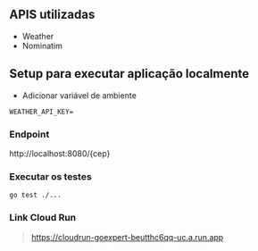 ## APIS utilizadas
- Weather
- Nominatim

## Setup para executar aplicação localmente
- Adicionar variável de ambiente
```
WEATHER_API_KEY=
```

### Endpoint
http://localhost:8080/{cep}

### Executar os testes
```
go test ./...
```

### Link Cloud Run
> https://cloudrun-goexpert-beutthc6qq-uc.a.run.app